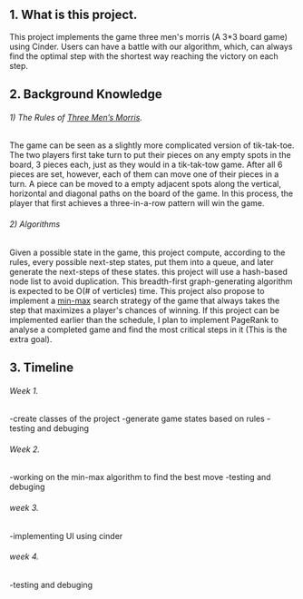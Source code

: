 ## 1. What is this project.

This project implements the game three men's morris (A 3*3 board game) using Cinder. Users can have a battle with our algorithm, which, can always find the optimal step with the shortest way reaching the victory on each step.

## 2. Background Knowledge 

###### 1) The Rules of [Three Men’s Morris](https://en.wikipedia.org/wiki/Three_men%27s_morris).
The game can be seen as a slightly more complicated version of tik-tak-toe. The two players first take turn to put their pieces on any empty spots in the board, 3 pieces each, just as they would in a tik-tak-tow game. After all 6 pieces are set, however, each of them can move one of their pieces in a turn. A piece can be moved to a empty adjacent spots along the vertical, horizontal and diagonal paths on the board of the game. In this process, the player that first achieves a three-in-a-row pattern will win the game.

###### 2) Algorithms
Given a possible state in the game, this project compute, according to the rules, every possible next-step states, put them into a queue, and later generate the next-steps of these states. this project will use a hash-based node list to avoid duplication. This breadth-first graph-generating algorithm is expected to be O(# of verticles) time. This project also propose to implement a [min-max](https://en.wikipedia.org/wiki/Minimax) search strategy of the game that always takes the step that maximizes a player's chances of winning. If this project can be implemented earlier than the schedule, I plan to implement PageRank to analyse a completed game and find the most critical steps in it (This is the extra goal).

## 3. Timeline
###### Week 1.
-create classes of the project
-generate game states based on rules
-testing and debuging
###### Week 2. 
-working on the min-max algorithm to find the best move
-testing and debuging
###### week 3.
-implementing UI using cinder
###### week 4.
-testing and debuging
